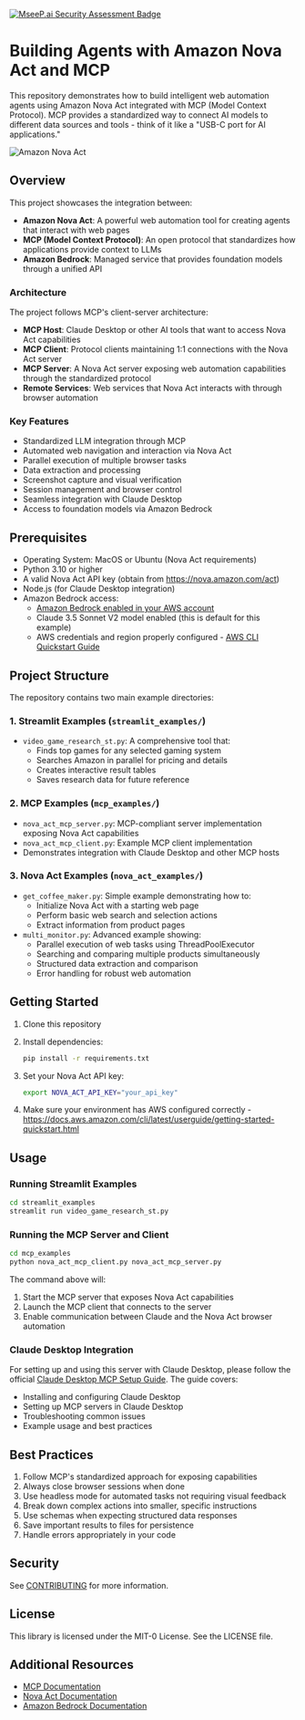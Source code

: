 [![MseeP.ai Security Assessment Badge](https://mseep.net/pr/aws-samples-sample-agents-with-nova-act-and-mcp-badge.png)](https://mseep.ai/app/aws-samples-sample-agents-with-nova-act-and-mcp)

# Building Agents with Amazon Nova Act and MCP

This repository demonstrates how to build intelligent web automation agents using Amazon Nova Act integrated with MCP (Model Context Protocol). MCP provides a standardized way to connect AI models to different data sources and tools - think of it like a "USB-C port for AI applications."

![Amazon Nova Act](./images/nova_act_img.jpg)

## Overview

This project showcases the integration between:

- **Amazon Nova Act**: A powerful web automation tool for creating agents that interact with web pages
- **MCP (Model Context Protocol)**: An open protocol that standardizes how applications provide context to LLMs
- **Amazon Bedrock**: Managed service that provides foundation models through a unified API

### Architecture

The project follows MCP's client-server architecture:

- **MCP Host**: Claude Desktop or other AI tools that want to access Nova Act capabilities
- **MCP Client**: Protocol clients maintaining 1:1 connections with the Nova Act server
- **MCP Server**: A Nova Act server exposing web automation capabilities through the standardized protocol
- **Remote Services**: Web services that Nova Act interacts with through browser automation

### Key Features

- Standardized LLM integration through MCP
- Automated web navigation and interaction via Nova Act
- Parallel execution of multiple browser tasks
- Data extraction and processing
- Screenshot capture and visual verification
- Session management and browser control
- Seamless integration with Claude Desktop
- Access to foundation models via Amazon Bedrock

## Prerequisites

- Operating System: MacOS or Ubuntu (Nova Act requirements)
- Python 3.10 or higher
- A valid Nova Act API key (obtain from https://nova.amazon.com/act)
- Node.js (for Claude Desktop integration)
- Amazon Bedrock access:
  - [Amazon Bedrock enabled in your AWS account](https://docs.aws.amazon.com/bedrock/latest/userguide/getting-started.html)
  - Claude 3.5 Sonnet V2 model enabled (this is default for this example)
  - AWS credentials and region properly configured - [AWS CLI Quickstart Guide](https://docs.aws.amazon.com/cli/latest/userguide/getting-started-quickstart.html)

## Project Structure

The repository contains two main example directories:

### 1. Streamlit Examples (`streamlit_examples/`)
- `video_game_research_st.py`: A comprehensive tool that:
  - Finds top games for any selected gaming system
  - Searches Amazon in parallel for pricing and details
  - Creates interactive result tables
  - Saves research data for future reference

### 2. MCP Examples (`mcp_examples/`)
- `nova_act_mcp_server.py`: MCP-compliant server implementation exposing Nova Act capabilities
- `nova_act_mcp_client.py`: Example MCP client implementation
- Demonstrates integration with Claude Desktop and other MCP hosts

### 3. Nova Act Examples (`nova_act_examples/`)
- `get_coffee_maker.py`: Simple example demonstrating how to:
  - Initialize Nova Act with a starting web page
  - Perform basic web search and selection actions
  - Extract information from product pages
- `multi_monitor.py`: Advanced example showing:
  - Parallel execution of web tasks using ThreadPoolExecutor
  - Searching and comparing multiple products simultaneously
  - Structured data extraction and comparison
  - Error handling for robust web automation

## Getting Started

1. Clone this repository

2. Install dependencies:
   ```bash
   pip install -r requirements.txt
   ```

3. Set your Nova Act API key:
   ```bash
   export NOVA_ACT_API_KEY="your_api_key"
   ```

4. Make sure your environment has AWS configured correctly - https://docs.aws.amazon.com/cli/latest/userguide/getting-started-quickstart.html

## Usage

### Running Streamlit Examples
```bash
cd streamlit_examples
streamlit run video_game_research_st.py
```

### Running the MCP Server and Client
```bash
cd mcp_examples
python nova_act_mcp_client.py nova_act_mcp_server.py
```

The command above will:
1. Start the MCP server that exposes Nova Act capabilities
2. Launch the MCP client that connects to the server
3. Enable communication between Claude and the Nova Act browser automation

### Claude Desktop Integration

For setting up and using this server with Claude Desktop, please follow the official [Claude Desktop MCP Setup Guide](https://modelcontextprotocol.io/quickstart/user). The guide covers:

- Installing and configuring Claude Desktop
- Setting up MCP servers in Claude Desktop
- Troubleshooting common issues
- Example usage and best practices

## Best Practices

1. Follow MCP's standardized approach for exposing capabilities
2. Always close browser sessions when done
3. Use headless mode for automated tasks not requiring visual feedback
4. Break down complex actions into smaller, specific instructions
5. Use schemas when expecting structured data responses
6. Save important results to files for persistence
7. Handle errors appropriately in your code

## Security

See [CONTRIBUTING](CONTRIBUTING.md#security-issue-notifications) for more information.

## License

This library is licensed under the MIT-0 License. See the LICENSE file.

## Additional Resources

- [MCP Documentation](https://modelcontextprotocol.io/introduction)
- [Nova Act Documentation](https://nova.amazon.com/act)
- [Amazon Bedrock Documentation](https://docs.aws.amazon.com/bedrock/)